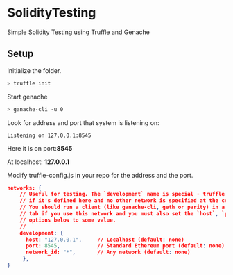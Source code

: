 # SolidityTesting

Simple Solidity Testing using Truffle and Genache

## Setup

Initialize the folder.

```bash
> truffle init
```

Start genache
```bash
> ganache-cli -u 0
```

Look for address and port that system is listening on: 

```Listening on 127.0.0.1:8545```

Here it is on port:**8545**

At localhost: **127.0.0.1**

Modify truffle-config.js in your repo for the address and the port.

```json
networks: {
    // Useful for testing. The `development` name is special - truffle uses it by default
    // if it's defined here and no other network is specified at the command line.
    // You should run a client (like ganache-cli, geth or parity) in a separate terminal
    // tab if you use this network and you must also set the `host`, `port` and `network_id`
    // options below to some value.
    //
    development: {
      host: "127.0.0.1",     // Localhost (default: none)
      port: 8545,            // Standard Ethereum port (default: none)
      network_id: "*",       // Any network (default: none)
     },
}
```